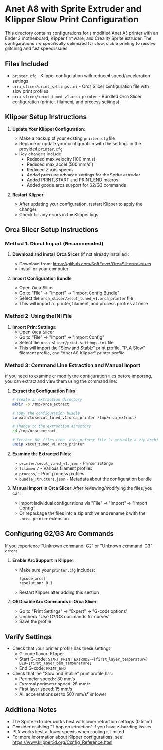 # Anet A8 with Sprite Extruder and Klipper Slow Print Configuration

This directory contains configurations for a modified Anet A8 printer with an Ender 3 motherboard, Klipper firmware, and Creality Sprite extruder. The configurations are specifically optimized for slow, stable printing to resolve glitching and fast speed issues.

## Files Included

- `printer.cfg` - Klipper configuration with reduced speed/acceleration settings
- `orca_slicer/print_settings.ini` - Orca Slicer configuration file with slow print profiles
- `orca_slicer/xecut_tuned_v1.orca_printer` - Bundled Orca Slicer configuration (printer, filament, and process settings)

## Klipper Setup Instructions

1. **Update Your Klipper Configuration**:
   - Make a backup of your existing `printer.cfg` file
   - Replace or update your configuration with the settings in the provided `printer.cfg`
   - Key changes include:
     - Reduced max_velocity (100 mm/s)
     - Reduced max_accel (500 mm/s²)
     - Reduced Z axis speeds
     - Added pressure advance settings for the Sprite extruder
     - Added PRINT_START and PRINT_END macros
     - Added gcode_arcs support for G2/G3 commands

2. **Restart Klipper**:
   - After updating your configuration, restart Klipper to apply the changes
   - Check for any errors in the Klipper logs

## Orca Slicer Setup Instructions

### Method 1: Direct Import (Recommended)

1. **Download and Install Orca Slicer** (if not already installed):
   - Download from: https://github.com/SoftFever/OrcaSlicer/releases
   - Install on your computer

2. **Import Configuration Bundle**:
   - Open Orca Slicer
   - Go to "File" → "Import" → "Import Config Bundle"
   - Select the `orca_slicer/xecut_tuned_v1.orca_printer` file
   - This will import all printer, filament, and process profiles at once

### Method 2: Using the INI File

1. **Import Print Settings**:
   - Open Orca Slicer
   - Go to "File" → "Import" → "Import Config"
   - Select the `orca_slicer/print_settings.ini` file
   - This will import the "Slow and Stable" print profile, "PLA Slow" filament profile, and "Anet A8 Klipper" printer profile

### Method 3: Command Line Extraction and Manual Import

If you need to examine or modify the configuration files before importing, you can extract and view them using the command line:

1. **Extract the Configuration Files**:
   ```bash
   # Create an extraction directory
   mkdir -p /tmp/orca_extract

   # Copy the configuration bundle
   cp path/to/xecut_tuned_v1.orca_printer /tmp/orca_extract/

   # Change to the extraction directory
   cd /tmp/orca_extract

   # Extract the files (the .orca_printer file is actually a zip archive)
   unzip xecut_tuned_v1.orca_printer
   ```

2. **Examine the Extracted Files**:
   - `printer/xecut_tuned_v1.json` - Printer settings
   - `filament/` - Various filament profiles
   - `process/` - Print process profiles
   - `bundle_structure.json` - Metadata about the configuration bundle

3. **Manual Import in Orca Slicer**:
   After reviewing/modifying the files, you can:
   - Import individual configurations via "File" → "Import" → "Import Config"
   - Or repackage the files into a zip archive and rename it with the `.orca_printer` extension

## Configuring G2/G3 Arc Commands

If you experience "Unknown command: G2" or "Unknown command: G3" errors:

1. **Enable Arc Support in Klipper**:
   - Make sure your `printer.cfg` includes:
     ```
     [gcode_arcs]
     resolution: 0.1
     ```
   - Restart Klipper after adding this section

2. **OR Disable Arc Commands in Orca Slicer**:
   - Go to "Print Settings" → "Expert" → "G-code options"
   - Uncheck "Use G2/G3 commands for curves"
   - Save the profile

## Verify Settings

- Check that your printer profile has these settings:
  - G-code flavor: Klipper
  - Start G-code: `START_PRINT EXTRUDER=[first_layer_temperature] BED=[first_layer_bed_temperature]`
  - End G-code: `PRINT_END`
- Check that the "Slow and Stable" print profile has:
  - Perimeter speeds: 30 mm/s
  - External perimeter speed: 25 mm/s
  - First layer speed: 15 mm/s
  - All accelerations set to 500 mm/s² or lower



## Additional Notes

- The Sprite extruder works best with lower retraction settings (0.5mm)
- Consider enabling "Z hop on retraction" if you have z-banding issues
- PLA works best at lower speeds when cooling is limited
- For more information about Klipper configurations, see: https://www.klipper3d.org/Config_Reference.html